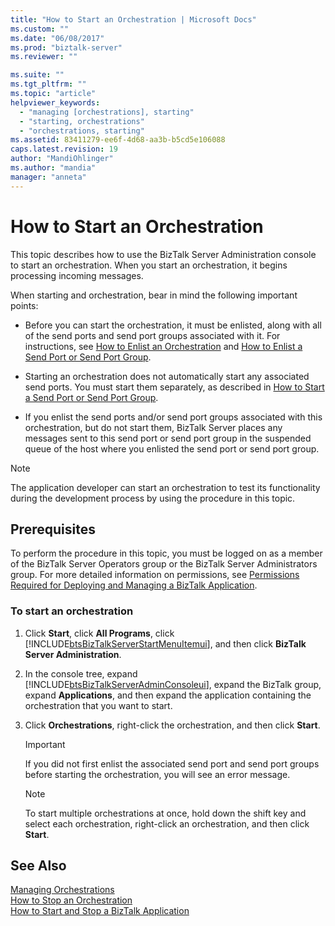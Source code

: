 ```yaml
---
title: "How to Start an Orchestration | Microsoft Docs"
ms.custom: ""
ms.date: "06/08/2017"
ms.prod: "biztalk-server"
ms.reviewer: ""

ms.suite: ""
ms.tgt_pltfrm: ""
ms.topic: "article"
helpviewer_keywords: 
  - "managing [orchestrations], starting"
  - "starting, orchestrations"
  - "orchestrations, starting"
ms.assetid: 83411279-ee6f-4d68-aa3b-b5cd5e106088
caps.latest.revision: 19
author: "MandiOhlinger"
ms.author: "mandia"
manager: "anneta"
---
```

# How to Start an Orchestration
This topic describes how to use the BizTalk Server Administration console to start an orchestration. When you start an orchestration, it begins processing incoming messages.  
  
 When starting and orchestration, bear in mind the following important points:  
  
-   Before you can start the orchestration, it must be enlisted, along with all of the send ports and send port groups associated with it. For instructions, see [How to Enlist an Orchestration](../core/how-to-enlist-an-orchestration.md) and [How to Enlist a Send Port or Send Port Group](../core/how-to-enlist-a-send-port-or-send-port-group.md).  
  
-   Starting an orchestration does not automatically start any associated send ports. You must start them separately, as described in [How to Start a Send Port or Send Port Group](../core/how-to-start-a-send-port-or-send-port-group.md).  
  
-   If you enlist the send ports and/or send port groups associated with this orchestration, but do not start them, BizTalk Server places any messages sent to this send port or send port group in the suspended queue of the host where you enlisted the send port or send port group.  
  
> [!NOTE]
>  The application developer can start an orchestration to test its functionality during the development process by using the procedure in this topic.  
  
## Prerequisites  
 To perform the procedure in this topic, you must be logged on as a member of the BizTalk Server Operators group or the BizTalk Server Administrators group. For more detailed information on permissions, see [Permissions Required for Deploying and Managing a BizTalk Application](../core/permissions-required-for-deploying-and-managing-a-biztalk-application.md).  
  
### To start an orchestration  
  
1. Click **Start**, click **All Programs**, click [!INCLUDE[btsBizTalkServerStartMenuItemui](../includes/btsbiztalkserverstartmenuitemui-md.md)], and then click **BizTalk Server Administration**.  
  
2. In the console tree, expand [!INCLUDE[btsBizTalkServerAdminConsoleui](../includes/btsbiztalkserveradminconsoleui-md.md)], expand the BizTalk group, expand **Applications**, and then expand the application containing the orchestration that you want to start.  
  
3. Click **Orchestrations**, right-click the orchestration, and then click **Start**.  
  
   > [!IMPORTANT]
   >  If you did not first enlist the associated send port and send port groups before starting the orchestration, you will see an error message.  
  
   > [!NOTE]
   >  To start multiple orchestrations at once, hold down the shift key and select each orchestration, right-click an orchestration, and then click **Start**.  
  
## See Also  
 [Managing Orchestrations](../core/managing-orchestrations.md)   
 [How to Stop an Orchestration](../core/how-to-stop-an-orchestration.md)   
 [How to Start and Stop a BizTalk Application](../core/how-to-start-and-stop-a-biztalk-application.md)